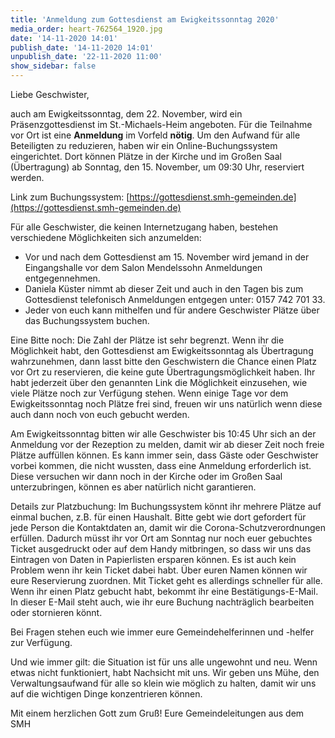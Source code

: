 ```yaml
---
title: 'Anmeldung zum Gottesdienst am Ewigkeitssonntag 2020'
media_order: heart-762564_1920.jpg
date: '14-11-2020 14:01'
publish_date: '14-11-2020 14:01'
unpublish_date: '22-11-2020 11:00'
show_sidebar: false
---
```


Liebe Geschwister,
 
auch am Ewigkeitssonntag, dem 22. November, wird ein Präsenzgottesdienst im St.-Michaels-Heim angeboten. Für die Teilnahme vor Ort ist eine **Anmeldung** im Vorfeld **nötig**. Um den Aufwand für alle Beteiligten zu reduzieren, haben wir ein Online-Buchungssystem eingerichtet. Dort können Plätze in der Kirche und im Großen Saal (Übertragung) ab Sonntag, den 15. November, um 09:30 Uhr, reserviert werden.
 
Link zum Buchungssystem: [https://gottesdienst.smh-gemeinden.de](https://gottesdienst.smh-gemeinden.de)
 
Für alle Geschwister, die keinen Internetzugang haben, bestehen verschiedene Möglichkeiten sich anzumelden:
* Vor und nach dem Gottesdienst am 15. November wird jemand in der Eingangshalle vor dem Salon Mendelssohn Anmeldungen entgegennehmen.
* Daniela Küster nimmt ab dieser Zeit und auch in den Tagen bis zum Gottesdienst telefonisch Anmeldungen entgegen unter: 0157 742 701 33.
* Jeder von euch kann mithelfen und für andere Geschwister Plätze über das Buchungssystem buchen.
 
Eine Bitte noch: Die Zahl der Plätze ist sehr begrenzt. Wenn ihr die Möglichkeit habt, den Gottesdienst am Ewigkeitssonntag als Übertragung wahrzunehmen, dann lasst bitte den Geschwistern die Chance einen Platz vor Ort zu reservieren, die keine gute Übertragungsmöglichkeit haben. Ihr habt jederzeit über den genannten Link die Möglichkeit einzusehen, wie viele Plätze noch zur Verfügung stehen. Wenn einige Tage vor dem Ewigkeitssonntag noch Plätze frei sind, freuen wir uns natürlich wenn diese auch dann noch von euch gebucht werden.
 
Am Ewigkeitssonntag bitten wir alle Geschwister bis 10:45 Uhr sich an der Anmeldung vor der Rezeption zu melden, damit wir ab dieser Zeit noch freie Plätze auffüllen können. Es kann immer sein, dass Gäste oder Geschwister vorbei kommen, die nicht wussten, dass eine Anmeldung erforderlich ist. Diese versuchen wir dann noch in der Kirche oder im Großen Saal unterzubringen, können es aber natürlich nicht garantieren.
 
Details zur Platzbuchung:
Im Buchungssystem könnt ihr mehrere Plätze auf einmal buchen, z.B. für einen Haushalt. Bitte gebt wie dort gefordert für jede Person die Kontaktdaten an, damit wir die Corona-Schutzverordnungen erfüllen. Dadurch müsst ihr vor Ort am Sonntag nur noch euer gebuchtes Ticket ausgedruckt oder auf dem Handy mitbringen, so dass wir uns das Eintragen von Daten in Papierlisten ersparen können. Es ist auch kein Problem wenn ihr kein Ticket dabei habt. Über euren Namen können wir eure Reservierung zuordnen. Mit Ticket geht es allerdings schneller für alle.
Wenn ihr einen Platz gebucht habt, bekommt ihr eine Bestätigungs-E-Mail. In dieser E-Mail steht auch, wie ihr eure Buchung nachträglich bearbeiten oder stornieren könnt.
 
Bei Fragen stehen euch wie immer eure Gemeindehelferinnen und -helfer zur Verfügung.
 
Und wie immer gilt: die Situation ist für uns alle ungewohnt und neu. Wenn etwas nicht funktioniert, habt Nachsicht mit uns. Wir geben uns Mühe, den Verwaltungsaufwand für alle so klein wie möglich zu halten, damit wir uns auf die wichtigen Dinge konzentrieren können.
 
Mit einem herzlichen Gott zum Gruß!
Eure Gemeindeleitungen aus dem SMH